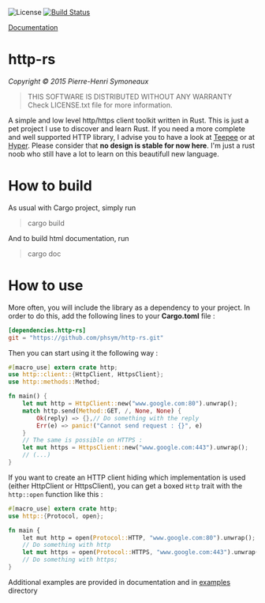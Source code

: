 ![License](http://img.shields.io/badge/license-BSD-lightgrey.svg)
[![Build Status](https://travis-ci.org/phsym/http-rs.svg)](https://travis-ci.org/phsym/http-rs)

[Documentation](http://phsym.github.io/http-rs/doc)

# http-rs

*Copyright &copy; 2015 Pierre-Henri Symoneaux*

> THIS SOFTWARE IS DISTRIBUTED WITHOUT ANY WARRANTY <br>
> Check LICENSE.txt file for more information. <br>

A simple and low level http/https client toolkit written in Rust.
This is just a pet project I use to discover and learn Rust. If you need a more complete and well supported HTTP library,
I advise you to have a look at [Teepee](http://teepee.rs/) or at [Hyper](https://github.com/hyperium/hyper).
Please consider that **no design is stable for now here**. I'm just a rust noob who still have a lot to learn on this beautifull new language.

# How to build
As usual with Cargo project, simply run

> cargo build

And to build html documentation, run

> cargo doc

# How to use
More often, you will include the library as a dependency to your project. In order to do this, add the following lines to your **Cargo.toml** file :

```toml
[dependencies.http-rs]
git = "https://github.com/phsym/http-rs.git"

```

Then you can start using it the following way :

```rust
#[macro_use] extern crate http;
use http::client::{HttpClient, HttpsClient};
use http::methods::Method;

fn main() {
	let mut http = HttpClient::new("www.google.com:80").unwrap();
	match http.send(Method::GET, /, None, None) {
		Ok(reply) => {},// Do something with the reply
		Err(e) => panic!("Cannot send request : {}", e)
	}
	// The same is possible on HTTPS :
	let mut https = HttpsClient::new("www.google.com:443").unwrap();
	// (...)
}
```

If you want to create an HTTP client hiding which implementation is used (either HttpClient or HttpsClient), you
can get a boxed `Http` trait with the `http::open` function like this :

```rust
#[macro_use] extern crate http;
use http::{Protocol, open};

fn main {
	let mut http = open(Protocol::HTTP, "www.google.com:80").unwrap();
	// Do something with http
	let mut https = open(Protocol::HTTPS, "www.google.com:443").unwrap();
	// Do something with https;
}
```

Additional examples are provided in documentation and in [examples](./examples/) directory
